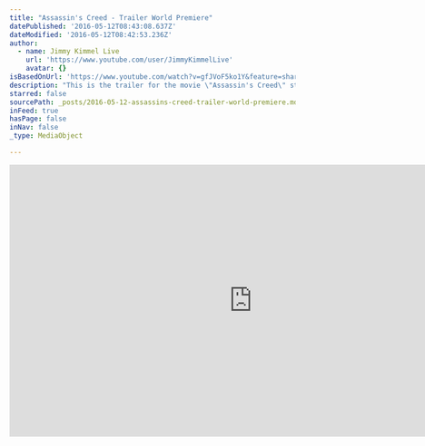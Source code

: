 ```yaml
---
title: "Assassin's Creed - Trailer World Premiere"
datePublished: '2016-05-12T08:43:08.637Z'
dateModified: '2016-05-12T08:42:53.236Z'
author:
  - name: Jimmy Kimmel Live
    url: 'https://www.youtube.com/user/JimmyKimmelLive'
    avatar: {}
isBasedOnUrl: 'https://www.youtube.com/watch?v=gfJVoF5ko1Y&feature=share'
description: "This is the trailer for the movie \"Assassin's Creed\" starring Michael Fassbender and Marion Cotillard, which hits theaters December 21st."
starred: false
sourcePath: _posts/2016-05-12-assassins-creed-trailer-world-premiere.md
inFeed: true
hasPage: false
inNav: false
_type: MediaObject

---
```

<iframe src="https://cdn.embedly.com/widgets/media.html?src=https%3A%2F%2Fwww.youtube.com%2Fembed%2FgfJVoF5ko1Y%3Ffeature%3Doembed&amp;url=http%3A%2F%2Fwww.youtube.com%2Fwatch%3Fv%3DgfJVoF5ko1Y&amp;image=https%3A%2F%2Fi.ytimg.com%2Fvi%2FgfJVoF5ko1Y%2Fhqdefault.jpg&amp;key=b7d04c9b404c499eba89ee7072e1c4f7&amp;type=text%2Fhtml&amp;schema=youtube" width="854" height="480" scrolling="no" frameborder="0" allowfullscreen="" style=""></iframe>